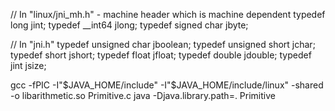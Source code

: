// In "linux/jni_mh.h" - machine header which is machine dependent
typedef long            jint;
typedef __int64         jlong;
typedef signed char     jbyte;
 
// In "jni.h"
typedef unsigned char   jboolean;
typedef unsigned short  jchar;
typedef short           jshort;
typedef float           jfloat;
typedef double          jdouble;
typedef jint            jsize;



gcc -fPIC -I"$JAVA_HOME/include" -I"$JAVA_HOME/include/linux"  -shared -o libarithmetic.so Primitive.c
java -Djava.library.path=. Primitive

